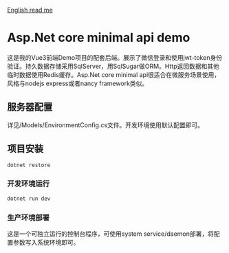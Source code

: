 [English read me](./README.md)

# Asp.Net core minimal api demo

这是我的Vue3前端Demo项目的配套后端。展示了微信登录和使用jwt-token身份验证。持久数据存储采用SqlServer，用SqlSugar做ORM。Http返回数据和其他临时数据使用Redis缓存。Asp.Net core minimal api很适合在微服务场景使用，风格与nodejs express或者nancy framework类似。

## 服务器配置

详见/Models/EnvironmentConfig.cs文件。开发环境使用默认配置即可。

## 项目安装

```sh
dotnet restore
```

### 开发环境运行

```sh
dotnet run dev
```

### 生产环境部署

这是一个可独立运行的控制台程序，可使用system service/daemon部署，将配置参数写入系统环境即可。
